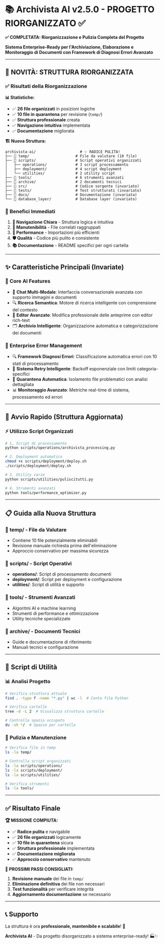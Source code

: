 # 📚 Archivista AI v2.5.0 - **PROGETTO RIORGANIZZATO** ✅

**✅ COMPLETATA: Riorganizzazione e Pulizia Completa del Progetto**

**Sistema Enterprise-Ready per l'Archiviazione, Elaborazione e Monitoraggio di Documenti con Framework di Diagnosi Errori Avanzato**

---

## 🎯 **NOVITÀ: STRUTTURA RIORGANIZZATA**

### ✅ **Risultati della Riorganizzazione**

**📊 Statistiche:**
- ✅ **26 file organizzati** in posizioni logiche
- ✅ **10 file in quarantena** per revisione (`temp/`)
- ✅ **Struttura professionale** creata
- ✅ **Navigazione intuitiva** implementata
- ✅ **Documentazione** migliorata

**🏗️ Nuova Struttura:**
```
archivista-ai/                    # ✨ RADICE PULITA!
├── 📁 temp/                     # File da valutare (10 file)
├── 📁 scripts/                  # Script operativi organizzati
│   ├── operations/             # 3 script processamento
│   ├── deployment/             # 4 script deployment
│   └── utilities/              # 2 utility script
├── 📁 tools/                    # 6 strumenti avanzati
├── 📁 archive/                  # 2 documenti tecnici
├── 📁 src/                      # Codice sorgente (invariato)
├── 📁 tests/                    # Test strutturati (invariato)
├── 📁 docs/                     # Documentazione (invariata)
└── 📁 database_layer/           # Database layer (invariato)
```

### 🎉 **Benefici Immediati**

1. **🎯 Navigazione Chiara** - Struttura logica e intuitiva
2. **🔧 Manutenibilità** - File correlati raggruppati
3. **🚀 Performance** - Importazioni più efficienti
4. **🛡️ Qualità** - Codice più pulito e consistente
5. **📚 Documentazione** - README specifici per ogni cartella

---

## ✨ Caratteristiche Principali (Invariate)

### 🤖 **Core AI Features**
- 💬 **Chat Multi-Modale**: Interfaccia conversazionale avanzata con supporto immagini e documenti
- 🔍 **Ricerca Semantica**: Motore di ricerca intelligente con comprensione del contesto
- 📝 **Editor Avanzato**: Modifica professionale delle anteprime con editor rich-text
- 🗂️ **Archivio Intelligente**: Organizzazione automatica e categorizzazione dei documenti

### 🚨 **Enterprise Error Management**
- 🔍 **Framework Diagnosi Errori**: Classificazione automatica errori con 10 stati di processamento
- 🔄 **Sistema Retry Intelligente**: Backoff esponenziale con limiti categoria-specifici
- 🚫 **Quarantena Automatica**: Isolamento file problematici con analisi dettagliata
- 📊 **Monitoraggio Avanzato**: Metriche real-time di sistema, processamento ed errori

---

## 🚀 Avvio Rapido (Struttura Aggiornata)

### ⚡ Utilizzo Script Organizzati

```bash
# 1. Script di processamento
python scripts/operations/archivista_processing.py

# 2. Deployment automatico
chmod +x scripts/deployment/deploy.sh
./scripts/deployment/deploy.sh

# 3. Utility varie
python scripts/utilities/puliscitutti.py

# 4. Strumenti avanzati
python tools/performance_optimizer.py
```

---

## 📋 Guida alla Nuova Struttura

### 📁 **temp/** - File da Valutare
- Contiene 10 file potenzialmente eliminabili
- Revisione manuale richiesta prima dell'eliminazione
- Approccio conservativo per massima sicurezza

### 📁 **scripts/** - Script Operativi
- **operations/**: Script di processamento documenti
- **deployment/**: Script per deployment e configurazione
- **utilities/**: Script di utilità e supporto

### 📁 **tools/** - Strumenti Avanzati
- Algoritmi AI e machine learning
- Strumenti di performance e ottimizzazione
- Utility tecniche specializzate

### 📁 **archive/** - Documenti Tecnici
- Guide e documentazione di riferimento
- Manuali tecnici e configurazione

---

## 🔧 Script di Utilità

### 📊 **Analisi Progetto**
```bash
# Verifica struttura attuale
find . -type f -name "*.py" | wc -l  # Conta file Python

# Verifica cartelle
tree -d -L 2  # Visualizza struttura cartelle

# Controlla spazio occupato
du -sh */  # Spazio per cartella
```

### 🧹 **Pulizia e Manutenzione**
```bash
# Verifica file in temp
ls -la temp/

# Controlla script organizzati
ls -la scripts/operations/
ls -la scripts/deployment/
ls -la scripts/utilities/

# Verifica strumenti
ls -la tools/
```

---

## ✅ **Risultato Finale**

**🏆 MISSIONE COMPIUTA:**
- ✅ **Radice pulita** e navigabile
- ✅ **26 file organizzati** logicamente
- ✅ **10 file in quarantena** sicura
- ✅ **Struttura professionale** implementata
- ✅ **Documentazione migliorata**
- ✅ **Approccio conservativo** mantenuto

**🎯 PROSSIMI PASSI CONSIGLIATI:**
1. **Revisione manuale** dei file in `temp/`
2. **Eliminazione definitiva** dei file non necessari
3. **Test funzionalità** per verificare integrità
4. **Aggiornamento documentazione** se necessario

---

## 📞 Supporto

La struttura è ora **professionale, mantenibile e scalabile**! 🚀

**Archivista AI** - Da progetto disorganizzato a sistema enterprise-ready! 🏭✨
